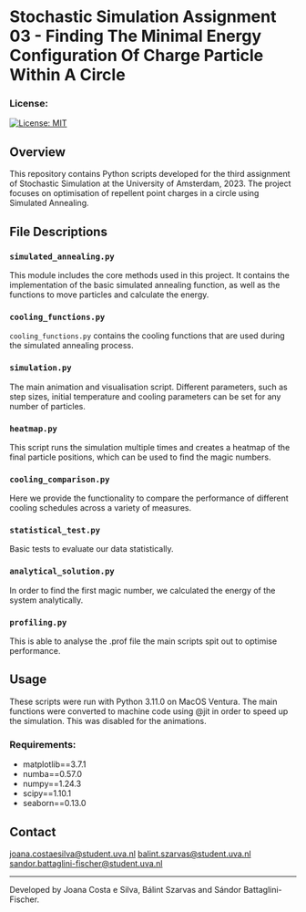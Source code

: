 # Stochastic Simulation Assignment 03 - Finding The Minimal Energy Configuration Of Charge Particle Within A Circle

### License:
[![License: MIT](https://img.shields.io/badge/License-MIT-yellow.svg)](https://opensource.org/licenses/MIT)

## Overview
This repository contains Python scripts developed for the third assignment of Stochastic Simulation at the University of Amsterdam, 2023. The project focuses on optimisation of repellent point charges in a circle using Simulated Annealing.

## File Descriptions

### `simulated_annealing.py`
This module includes the core methods used in this project. It contains the implementation of the basic simulated annealing function, as well as the functions to move particles and calculate the energy.

### `cooling_functions.py`
`cooling_functions.py` contains the cooling functions that are used during the simulated annealing process.

### `simulation.py`
The main animation and visualisation script. Different parameters, such as step sizes, initial temperature and cooling parameters can be set for any number of particles.

### `heatmap.py`
This script runs the simulation multiple times and creates a heatmap of the final particle positions, which can be used to find the magic numbers.

### `cooling_comparison.py`
Here we provide the functionality to compare the performance of different cooling schedules across a variety of measures.

###  `statistical_test.py`
Basic tests to evaluate our data statistically.

### `analytical_solution.py`
In order to find the first magic number, we calculated the energy of the system analytically.

### `profiling.py`
This is able to analyse the .prof file the main scripts spit out to optimise performance.

## Usage
These scripts were run with Python 3.11.0 on MacOS Ventura. 
The main functions were converted to machine code using @jit in order to speed up the simulation. This was disabled for the animations.

### Requirements:
* matplotlib==3.7.1
* numba==0.57.0
* numpy==1.24.3
* scipy==1.10.1
* seaborn==0.13.0


## Contact
joana.costaesilva@student.uva.nl
balint.szarvas@student.uva.nl
sandor.battaglini-fischer@student.uva.nl

---

Developed by Joana Costa e Silva, Bálint Szarvas and Sándor Battaglini-Fischer.
